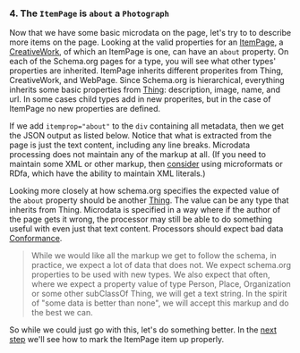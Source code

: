 ### 4. The `ItemPage` is `about` a `Photograph`

Now that we have some basic microdata on the page, let's try to to describe more
items on the page. Looking at the valid properties for an [ItemPage](http://schema.org/ItemPage),
a [CreativeWork](http://schema.org/CreativeWork), of which an ItemPage is one,
can have an `about` property. On each of the Schema.org pages for a type, you 
will see what other types' properties are inherited. ItemPage inherits different
properites from Thing, CreativeWork, and WebPage.
Since Schema.org is hierarchical, everything inherits some basic properties from
[Thing](http://schema.org/Thing): description, image, name, and url. In some 
cases child types add in new properites, but in the case of ItemPage no new
properties are defined.

If we add `itemprop="about"` to the `div` containing all metadata, then we get the 
JSON output as listed below. Notice that what is extracted from the page is just 
the text content, including any line breaks. Microdata processing does not
maintain any of the markup at all. (If you need to maintain some XML or other markup,
then [consider](https://dvcs.w3.org/hg/htmldata/raw-file/default/html-data-guide/index.html#syntax-considerations) 
using microformats or RDfa, which have the ability to maintain
XML literals.)

Looking more closely at how schema.org specifies the expected value of the `about`
property should be another 
[Thing](http://schema.org/Thing). The value can be any type that inherits from Thing.
Microdata is specified in a way where if the
author of the page gets it wrong, the processor may still be able to do something
useful with even just that text content. Processors should expect bad data 
[Conformance](http://schema.org/docs/datamodel.html).

> While we would like all the markup we get to follow the schema, in practice, 
> we expect a lot of data that does not. We expect schema.org properties to be 
> used with new types. We also expect that often, where we expect a property 
> value of type Person, Place, Organization or some other subClassOf Thing, we 
> will get a text string. In the spirit of "some data is better than none", we 
> will accept this markup and do the best we can.

So while we could just go with this, let's do something better.
In the [next step](/steps/5.html) we'll see how to mark the ItemPage
item up properly.
